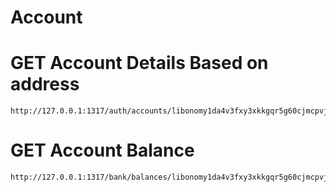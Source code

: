 # Account

# GET Account Details Based on address

```
http://127.0.0.1:1317/auth/accounts/libonomy1da4v3fxy3xkkgqr5g60cjmcpvjcjdd5e4m0qwa
```

# GET Account Balance

```
http://127.0.0.1:1317/bank/balances/libonomy1da4v3fxy3xkkgqr5g60cjmcpvjcjdd5e4m0qwa
```
